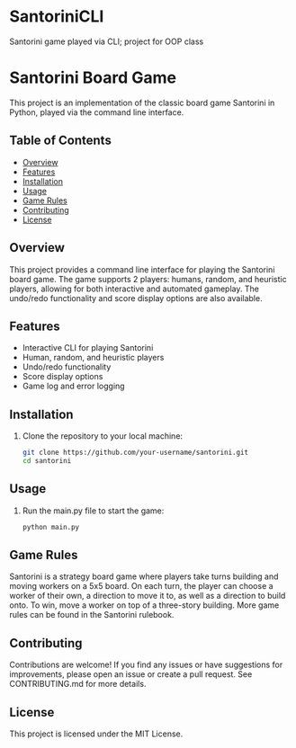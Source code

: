 # SantoriniCLI
Santorini game played via CLI; project for OOP class


# Santorini Board Game

This project is an implementation of the classic board game Santorini in Python, played via the command line interface.


## Table of Contents

- [Overview](#overview)
- [Features](#features)
- [Installation](#installation)
- [Usage](#usage)
- [Game Rules](#game-rules)
- [Contributing](#contributing)
- [License](#license)


## Overview

This project provides a command line interface for playing the Santorini board game. The game supports 2 players: humans, random, and heuristic players, allowing for both interactive and automated gameplay. The undo/redo functionality and score display options are also available. 


## Features

- Interactive CLI for playing Santorini
- Human, random, and heuristic players
- Undo/redo functionality
- Score display options
- Game log and error logging


## Installation

1. Clone the repository to your local machine:

   ```bash
   git clone https://github.com/your-username/santorini.git
   cd santorini


## Usage

1. Run the main.py file to start the game:
   ```bash
   python main.py


## Game Rules

Santorini is a strategy board game where players take turns building and moving workers on a 5x5 board. On each turn, the player can choose a worker of their own, a direction to move it to, as well as a direction to build onto. To win, move a worker on top of a three-story building. More game rules can be found in the Santorini rulebook.


## Contributing

Contributions are welcome! If you find any issues or have suggestions for improvements, please open an issue or create a pull request. See CONTRIBUTING.md for more details.


## License

This project is licensed under the MIT License.
